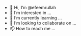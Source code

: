 




- 👋 Hi, I’m @efeemrullah
- 👀 I’m interested in ...
- 🌱 I’m currently learning ...
- 💞️ I’m looking to collaborate on ...
- 📫 How to reach me ...

<!---
efeemrullah/efeemrullah is a ✨ special ✨ repository because its `README.md` (this file) appears on your GitHub profile.
You can click the Preview link to take a look at your changes.
--->

